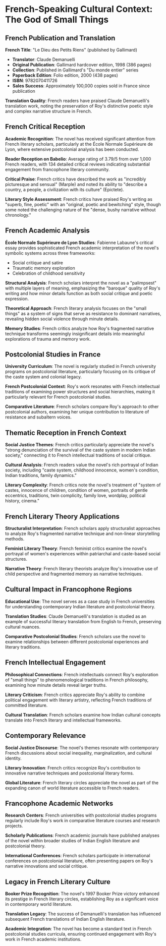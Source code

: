 # French-Speaking Cultural Context: The God of Small Things

## French Publication and Translation

**French Title**: "Le Dieu des Petits Riens" (published by Gallimard)
- **Translator**: Claude Demanuelli
- **Original Publication**: Gallimard hardcover edition, 1998 (386 pages)
- **Collection**: Published in Gallimard's "Du monde entier" series
- **Paperback Edition**: Folio edition, 2000 (438 pages)
- **ISBN**: 9782070411726
- **Sales Success**: Approximately 100,000 copies sold in France since publication

**Translation Quality**: French readers have praised Claude Demanuelli's translation work, noting the preservation of Roy's distinctive poetic style and complex narrative structure in French.

## French Critical Reception

**Academic Recognition**: The novel has received significant attention from French literary scholars, particularly at the École Normale Supérieure de Lyon, where extensive postcolonial analysis has been conducted.

**Reader Reception on Babelio**: Average rating of 3.79/5 from over 1,000 French readers, with 134 detailed critical reviews indicating substantial engagement from francophone literary community.

**Critical Praise**: French critics have described the work as "incredibly picturesque and sensual" (Marple) and noted its ability to "describe a country, a people, a civilization with its culture" (Epictete).

**Literary Style Assessment**: French critics have praised Roy's writing as "superb, fine, poetic" with an "original, poetic and bewitching" style, though some noted the challenging nature of the "dense, bushy narrative without chronology."

## French Academic Analysis

**École Normale Supérieure de Lyon Studies**: Fabienne Labaune's critical essay provides sophisticated French academic interpretation of the novel's symbolic systems across three frameworks:
- Social critique and satire
- Traumatic memory exploration
- Celebration of childhood sensitivity

**Structural Analysis**: French scholars interpret the novel as a "palimpsest" with multiple layers of meaning, emphasizing the "baroque" quality of Roy's writing and how minor details function as both social critique and poetic expression.

**Theoretical Approach**: French literary analysis focuses on the "small things" as a system of signs that serve as resistance to dominant narratives, revealing hidden social violence through minute details.

**Memory Studies**: French critics analyze how Roy's fragmented narrative technique transforms seemingly insignificant details into meaningful explorations of trauma and memory work.

## Postcolonial Studies in France

**University Curriculum**: The novel is regularly studied in French university programs on postcolonial literature, particularly focusing on its critique of the caste system and colonial legacy.

**French Postcolonial Context**: Roy's work resonates with French intellectual traditions of examining power structures and social hierarchies, making it particularly relevant for French postcolonial studies.

**Comparative Literature**: French scholars compare Roy's approach to other postcolonial authors, examining her unique contribution to literature of resistance and subaltern voices.

## Thematic Reception in French Context

**Social Justice Themes**: French critics particularly appreciate the novel's "strong denunciation of the survival of the caste system in modern Indian society," connecting it to French intellectual traditions of social critique.

**Cultural Analysis**: French readers value the novel's rich portrayal of Indian society, including "caste system, childhood innocence, women's condition, Indian traditions, family dynamics."

**Literary Complexity**: French critics note the novel's treatment of "system of castes, innocence of children, condition of women, portraits of gentle eccentrics, traditions, twin complicity, family love, wordplay, political history, cinema."

## French Literary Theory Applications

**Structuralist Interpretation**: French scholars apply structuralist approaches to analyze Roy's fragmented narrative technique and non-linear storytelling methods.

**Feminist Literary Theory**: French feminist critics examine the novel's portrayal of women's experiences within patriarchal and caste-based social structures.

**Narrative Theory**: French literary theorists analyze Roy's innovative use of child perspective and fragmented memory as narrative techniques.

## Cultural Impact in Francophone Regions

**Educational Use**: The novel serves as a case study in French universities for understanding contemporary Indian literature and postcolonial theory.

**Translation Studies**: Claude Demanuelli's translation is studied as an example of successful literary translation from English to French, preserving cultural nuances.

**Comparative Postcolonial Studies**: French scholars use the novel to examine relationships between different postcolonial experiences and literary traditions.

## French Intellectual Engagement

**Philosophical Connections**: French intellectuals connect Roy's exploration of "small things" to phenomenological traditions in French philosophy, examining how minute details reveal larger truths.

**Literary Criticism**: French critics appreciate Roy's ability to combine political engagement with literary artistry, reflecting French traditions of committed literature.

**Cultural Translation**: French scholars examine how Indian cultural concepts translate into French literary and intellectual frameworks.

## Contemporary Relevance

**Social Justice Discourse**: The novel's themes resonate with contemporary French discussions about social inequality, marginalization, and cultural identity.

**Literary Innovation**: French critics recognize Roy's contribution to innovative narrative techniques and postcolonial literary forms.

**Global Literature**: French literary circles appreciate the novel as part of the expanding canon of world literature accessible to French readers.

## Francophone Academic Networks

**Research Centers**: French universities with postcolonial studies programs regularly include Roy's work in comparative literature courses and research projects.

**Scholarly Publications**: French academic journals have published analyses of the novel within broader studies of Indian English literature and postcolonial theory.

**International Conferences**: French scholars participate in international conferences on postcolonial literature, often presenting papers on Roy's narrative innovations and social critique.

## Legacy in French Literary Culture

**Booker Prize Recognition**: The novel's 1997 Booker Prize victory enhanced its prestige in French literary circles, establishing Roy as a significant voice in contemporary world literature.

**Translation Legacy**: The success of Demanuelli's translation has influenced subsequent French translations of Indian English literature.

**Academic Integration**: The novel has become a standard text in French postcolonial studies curricula, ensuring continued engagement with Roy's work in French academic institutions.